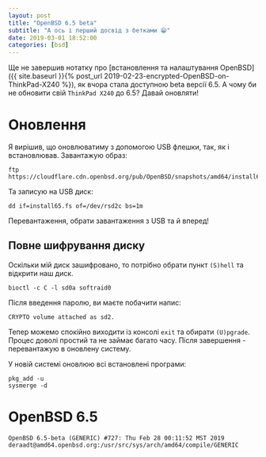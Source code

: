 ```yaml
---
layout: post
title: "OpenBSD 6.5 beta"
subtitle: "А ось і перший досвід з бетками 😁"
date: 2019-03-01 18:52:00
categories: [bsd]
---
```


Ще не завершив нотатку про [встановлення та налаштування OpenBSD]({{ site.baseurl }}{% post_url 2019-02-23-encrypted-OpenBSD-on-ThinkPad-X240 %}), як вчора стала доступною beta версії 6.5. А чому би не обновити свій `ThinkPad X240` до 6.5? Давай оновляти!


# Оновлення

Я вирішив, що оновлюватиму з допомогою USB флешки, так, як і встановлював. Завантажую образ:

    ftp https://cloudflare.cdn.openbsd.org/pub/OpenBSD/snapshots/amd64/install65.fs

Та записую на USB диск:

    dd if=install65.fs of=/dev/rsd2c bs=1m

Перевантаження, обрати завантаження з USB та й вперед!

## Повне шифрування диску

Оскільки мій диск зашифровано, то потрібно обрати пункт `(S)hell` та відкрити наш диск.

    bioctl -c C -l sd0a softraid0

Після введення паролю, ви маєте побачити напис:

    CRYPTO volume attached as sd2.

Тепер можемо спокійно виходити із консолі `exit` та обирати `(U)pgrade`. Процес доволі простий та не займає багато часу. Після завершення - перевантажую в оновлену систему.

У новій системі оновлюю всі встановлені програми:

    pkg_add -u
    sysmerge -d

# OpenBSD 6.5

    OpenBSD 6.5-beta (GENERIC) #727: Thu Feb 28 00:11:52 MST 2019
    deraadt@amd64.openbsd.org:/usr/src/sys/arch/amd64/compile/GENERIC
